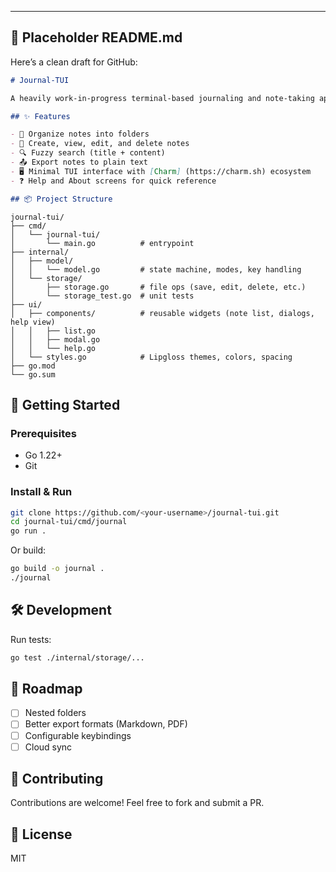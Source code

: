 ---

## 📄 Placeholder README.md

Here’s a clean draft for GitHub:

```markdown
# Journal-TUI

A heavily work-in-progress terminal-based journaling and note-taking app built with [Bubble Tea](https://github.com/charmbracelet/bubbletea).

## ✨ Features

- 📂 Organize notes into folders
- 📝 Create, view, edit, and delete notes
- 🔍 Fuzzy search (title + content)
- 📤 Export notes to plain text
- 🖥️ Minimal TUI interface with [Charm] (https://charm.sh) ecosystem
- ❓ Help and About screens for quick reference

## 📦 Project Structure

```
```
journal-tui/
├── cmd/
│   └── journal-tui/
│       └── main.go          # entrypoint
├── internal/
│   ├── model/
│   │   └── model.go         # state machine, modes, key handling
│   └── storage/
│       ├── storage.go       # file ops (save, edit, delete, etc.)
│       └── storage_test.go  # unit tests
├── ui/
│   ├── components/          # reusable widgets (note list, dialogs, help view)
│   │   ├── list.go
│   │   ├── modal.go
│   │   └── help.go
│   └── styles.go            # Lipgloss themes, colors, spacing
├── go.mod
└── go.sum
```

## 🚀 Getting Started

### Prerequisites
- Go 1.22+
- Git

### Install & Run

```bash
git clone https://github.com/<your-username>/journal-tui.git
cd journal-tui/cmd/journal
go run .
````

Or build:

```bash
go build -o journal .
./journal
```

## 🛠 Development

Run tests:

```bash
go test ./internal/storage/...
```

## 🔮 Roadmap

* [ ] Nested folders
* [ ] Better export formats (Markdown, PDF)
* [ ] Configurable keybindings
* [ ] Cloud sync

## 🤝 Contributing

Contributions are welcome! Feel free to fork and submit a PR.

## 📜 License

MIT

```